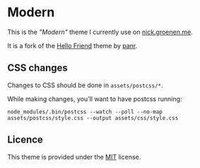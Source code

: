 # Modern

This is the _"Modern"_ theme I currently use on [nick.groenen.me].

It is a fork of the [Hello Friend] theme by [panr].

## CSS changes

Changes to CSS should be done in `assets/postcss/*`.

While making changes, you'll want to have postcss running:

```
node_modules/.bin/postcss --watch --poll --no-map assets/postcss/style.css --output assets/css/style.css
```

## Licence

This theme is provided under the [MIT] license.

[Hello Friend]: https://github.com/panr/hugo-theme-hello-friend
[MIT]: LICENSE.md
[nick.groenen.me]: https://nick.groenen.me/
[panr]: https://github.com/panr/

